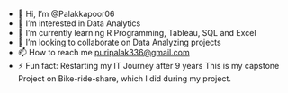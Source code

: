 - 👋 Hi, I’m @Palakkapoor06
- 👀 I’m interested in Data Analytics
- 🌱 I’m currently learning R Programming, Tableau, SQL and Excel
- 💞️ I’m looking to collaborate on Data Analyzing projects
- 📫 How to reach me puripalak336@gmail.com
- ⚡ Fun fact: Restarting my IT Journey after 9 years
This is my capstone Project on Bike-ride-share, which I did during my project.
<!---
Palakkapoor06/Palakkapoor06 is a ✨ special ✨ repository because its `README.md` (this file) appears on your GitHub profile.
You can click the Preview link to take a look at your changes.
--->

